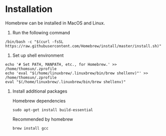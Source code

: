 # Installation

Homebrew can be installed in MacOS and Linux.

1. Run the following command
```
/bin/bash -c "$(curl -fsSL https://raw.githubusercontent.com/Homebrew/install/master/install.sh)"
```

1. Set up shell environment
```
echo '# Set PATH, MANPATH, etc., for Homebrew.' >> /home/thomsun/.zprofile
echo 'eval "$(/home/linuxbrew/.linuxbrew/bin/brew shellenv)"' >> /home/thomsun/.zprofile
eval "$(/home/linuxbrew/.linuxbrew/bin/brew shellenv)"
```

1. Install additional packages 

    Homebrew dependencies
    ```
    sudo apt-get install build-essential
    ```

    Recommended by homebrew
    ```
    brew install gcc
    ```
